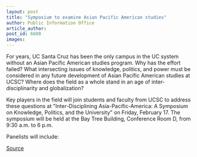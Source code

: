 ```yaml
---
layout: post
title: "Symposium to examine Asian Pacific American studies"
author: Public Information Office
article_author: 
post_id: 6608
images:
---
```


<a name="content" id="content"></a>
<p>
  For years, UC Santa Cruz has been the only campus in the UC system without an Asian Pacific American studies program. Why has the effort failed? What intersecting issues of knowledge, politics, and power must be considered in any future development of Asian Pacific American studies at UCSC? Where does the field as a whole stand in an age of inter-disciplinarity and globalization?
</p>
<p>
  Key players in the field will join students and faculty from UCSC to address these questions at "Inter-Disciplining Asia-Pacific-America: A Symposium on Knowledge, Politics, and the University" on Friday, February 17. The symposium will be held at the Bay Tree Building, Conference Room D, from 9:30 a.m. to 6 p.m.
</p>
<p>
  Panelists will include:
</p>
<p><a href="http://www1.ucsc.edu/currents/05-06/02-13/brief-asian_studies.asp" title="Permalink to brief-asian_studies">Source</a></p>
